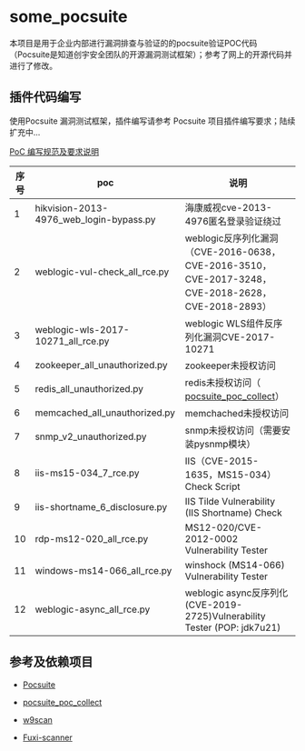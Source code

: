 # some_pocsuite

本项目是用于企业内部进行漏洞排查与验证的的pocsuite验证POC代码（Pocsuite是知道创宇安全团队的开源漏洞测试框架）；参考了网上的开源代码并进行了修改。

## 插件代码编写

使用Pocsuite 漏洞测试框架，插件编写请参考 Pocsuite 项目插件编写要求；陆续扩充中...

[PoC 编写规范及要求说明](https://github.com/knownsec/Pocsuite/blob/master/docs/CODING.md)

| 序号 | poc                                     | 说明                                                         |
| ---- | --------------------------------------- | ------------------------------------------------------------ |
| 1    | hikvision-2013-4976_web_login-bypass.py | 海康威视cve-2013-4976匿名登录验证绕过                        |
| 2    | weblogic-vul-check_all_rce.py           | weblogic反序列化漏洞（CVE-2016-0638，CVE-2016-3510，CVE-2017-3248，CVE-2018-2628，CVE-2018-2893） |
| 3    | weblogic-wls-2017-10271_all_rce.py      | weblogic WLS组件反序列化漏洞CVE-2017-10271                   |
| 4    | zookeeper_all_unauthorized.py           | zookeeper未授权访问                                          |
| 5    | redis_all_unauthorized.py               | redis未授权访问（ [pocsuite_poc_collect](https://github.com/njcx/pocsuite_poc_collect)） |
| 6    | memcached_all_unauthorized.py           | memchached未授权访问                                         |
| 7    | snmp_v2_unauthorized.py                 | snmp未授权访问（需要安装pysnmp模块）                         |
| 8    | iis-ms15-034_7_rce.py                   | IIS（CVE-2015-1635，MS15-034）Check Script                   |
| 9    | iis-shortname_6_disclosure.py           | IIS Tilde Vulnerability (IIS Shortname) Check                |
| 10   | rdp-ms12-020_all_rce.py                 | MS12-020/CVE-2012-0002 Vulnerability Tester                  |
| 11   | windows-ms14-066_all_rce.py             | winshock (MS14-066) Vulnerability Tester                     |
| 12   | weblogic-async_all_rce.py               | weblogic async反序列化(CVE-2019-2725)Vulnerability Tester (POP: jdk7u21) |
## 参考及依赖项目

- [Pocsuite](https://github.com/knownsec/Pocsuite)

- [pocsuite_poc_collect](https://github.com/njcx/pocsuite_poc_collect)

- [w9scan](https://github.com/boy-hack/w9scan)

- [Fuxi-scanner](https://github.com/jeffzh3ng/Fuxi-Scanner)
